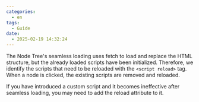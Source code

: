 ```yaml
---
categories:
  - en
tags:
  - Guide
date:
  - 2025-02-19 14:32:24
---
```


The Node Tree's seamless loading uses fetch to load and replace the HTML structure, but the already loaded scripts have been initialized. Therefore, we identify the scripts that need to be reloaded with the `<script reload>` tag. When a node is clicked, the existing scripts are removed and reloaded.

If you have introduced a custom script and it becomes ineffective after seamless loading, you may need to add the reload attribute to it.